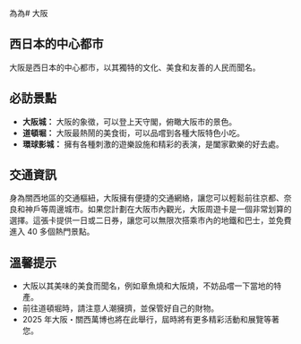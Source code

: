 為為# 大阪

## 西日本的中心都市

大阪是西日本的中心都市，以其獨特的文化、美食和友善的人民而聞名。

## 必訪景點

*   **大阪城：** 大阪的象徵，可以登上天守閣，俯瞰大阪市的景色。
*   **道頓堀：** 大阪最熱鬧的美食街，可以品嚐到各種大阪特色小吃。
*   **環球影城：** 擁有各種刺激的遊樂設施和精彩的表演，是闔家歡樂的好去處。

## 交通資訊

身為關西地區的交通樞紐，大阪擁有便捷的交通網絡，讓您可以輕鬆前往京都、奈良和神戶等周邊城市。如果您計劃在大阪市內觀光，大阪周遊卡是一個非常划算的選擇。這張卡提供一日或二日券，讓您可以無限次搭乘市內的地鐵和巴士，並免費進入 40 多個熱門景點。

## 溫馨提示

*   大阪以其美味的美食而聞名，例如章魚燒和大阪燒，不妨品嚐一下當地的特產。
*   前往道頓堀時，請注意人潮擁擠，並保管好自己的財物。
*   2025 年大阪・關西萬博也將在此舉行，屆時將有更多精彩活動和展覽等著您。
